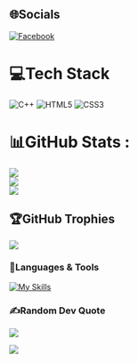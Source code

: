
## 🌐Socials
[![Facebook](https://img.shields.io/badge/Facebook-%231877F2.svg?logo=Facebook&logoColor=white)](https://www.facebook.com/nhattruong.le.3745496) 

# 💻Tech Stack
![C++](https://img.shields.io/badge/c++-%2300599C.svg?style=flat&logo=c%2B%2B&logoColor=white) ![HTML5](https://img.shields.io/badge/html5-%23E34F26.svg?style=flat&logo=html5&logoColor=white) ![CSS3](https://img.shields.io/badge/css3-%231572B6.svg?style=flat&logo=css3&logoColor=white)
# 📊GitHub Stats :
![](https://github-readme-stats.vercel.app/api?username=nhattruongNeoVim&theme=radical&hide_border=false&include_all_commits=false&count_private=false)<br/>
![](https://github-readme-streak-stats.herokuapp.com/?user=nhattruongNeoVim&theme=radical&hide_border=false)<br/>
![](https://github-readme-stats.vercel.app/api/top-langs/?username=nhattruongNeoVim&theme=radical&hide_border=false&include_all_commits=false&count_private=false&layout=compact)

## 🏆GitHub Trophies
![](https://github-trophies.vercel.app/?username=nhattruongNeoVim&theme=radical&no-frame=false&no-bg=false&margin-w=4)

### 🧰Languages & Tools

[![My Skills](https://skillicons.dev/icons?i=java,cpp,html,css,linux,git,github,neovim)]()

### ✍️Random Dev Quote
![](https://quotes-github-readme.vercel.app/api?type=horizontal&theme=radical)

[![](https://visitcount.itsvg.in/api?id=nhattruongNeoVim&icon=0&color=0)](https://visitcount.itsvg.in)


